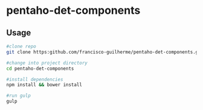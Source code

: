 # pentaho-det-components

## Usage
```bash
#clone repo
git clone https:github.com/francisco-guilherme/pentaho-det-components.git

#change into project directory
cd pentaho-det-components

#install dependencies
npm install && bower install

#run gulp
gulp
```
